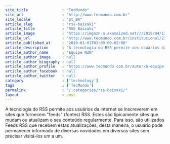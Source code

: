 ```yaml
---
site_title               : "TecMundo"
site_url                 : "http://www.tecmundo.com.br"
site_locale              : "pt_BR"
article_slug             : "rss-baixaki"
article_title            : "RSS Baixaki"
article_image            : "https://imgnzn-a.akamaized.net///2015/04/13/13124316452451-t1200x480.jpg"
article_url              : "http://www.tecmundo.com.br/institucional/2382-rss-baixaki.htm"
article_published_at     : "2010-01-01T01:00:00-02:00"
article_description      : "A tecnologia do RSS permite aos usuários da internet se inscreverem em sites que fornecem 'feeds' (fontes) RSS. Estes são tipicamente sites que mudam ou atualizam o seu conteúdo regularmente. Para isso, são utilizados Feeds RSS que recebem estas atualizações; desta maneira, o usuário pode permanecer informado de diversas novidades em diversos sites sem precisar visitá-los um a um."
article_author_name      : "Equipe NZN"
article_author_image     : null
article_author_biography : null
article_author_profile   : "https://www.tecmundo.com.br/autor/6-equipe-nzn/"
article_author_facebook  : null
article_author_twitter   : null
category                 : ['technology']
tags                     : ['TecMundo']
permalink                : "/:categories/rss-baixaki/"
layout                   : post
---
```


A tecnologia do RSS permite aos usuários da internet se inscreverem em sites que fornecem "feeds" (fontes) RSS. Estes são tipicamente sites que mudam ou atualizam o seu conteúdo regularmente. Para isso, são utilizados Feeds RSS que recebem estas atualizações; desta maneira, o usuário pode permanecer informado de diversas novidades em diversos sites sem precisar visitá-los um a um.
